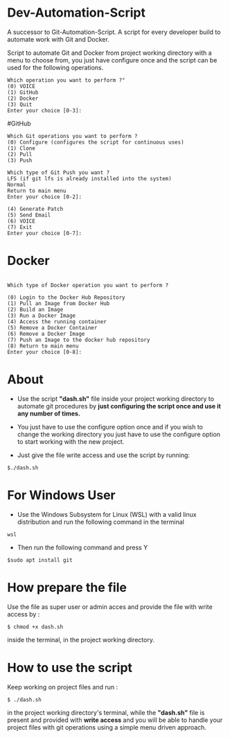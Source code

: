 # Dev-Automation-Script

A successor to Git-Automation-Script.
A script for every developer build to automate work with Git and Docker.

Script to automate Git and Docker from project working directory with a menu to choose from, you just have configure once and the script can be used for the following operations.

```
Which operation you want to perform ?"
(0) VOICE
(1) GitHub
(2) Docker
(3) Quit
Enter your choice [0-3]:

```
#GitHub

```
Which Git operations you want to perform ?
(0) Configure (configures the script for continuous uses)
(1) Clone
(2) Pull
(3) Push
```

```
Which type of Git Push you want ?
LFS (if git lfs is already installed into the system)
Normal
Return to main menu
Enter your choice [0-2]:

```
```
(4) Generate Patch
(5) Send Email
(6) VOICE
(7) Exit
Enter your choice [0-7]:
```

# Docker

```

Which type of Docker operation you want to perform ?

(0) Login to the Docker Hub Repository
(1) Pull an Image from Docker Hub
(2) Build an Image
(3) Run a Docker Image
(4) Access the running container
(5) Remove a Docker Container
(6) Remove a Docker Image
(7) Push an Image to the docker hub repository
(8) Return to main menu
Enter your choice [0-8]:

```

# About

* Use the script **"dash.sh"** file inside your project working directory to automate git procedures by **just configuring the script once and use it any number of times.** 
* You just have to use the configure option once and if you wish to change the working directory you just have to use the configure option to start working with the new project.

* Just give the file write access and use the script by running:

```
$./dash.sh
```

# For Windows User

* Use the Windows Subsystem for Linux (WSL) with a valid linux distribution and run the following command in the terminal

```
wsl
```
* Then run the following command and press Y

```
$sudo apt install git
```

# How prepare the file

Use the file as super user or admin acces and provide the file with write access by :
```
$ chmod +x dash.sh
```
inside the terminal, in the project working directory.

# How to use the script

Keep working on project files and run :
``` 
$ ./dash.sh
```
in the project working directory's terminal, while the **"dash.sh"** file is present and provided with **write access** and you will be able to handle your project files with git operations using a simple menu driven approach.

